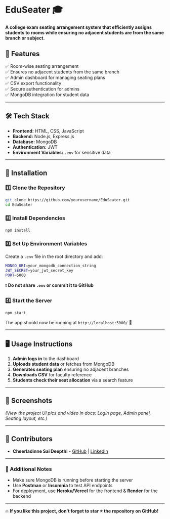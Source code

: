 # **EduSeater 🎓**  
**A college exam seating arrangement system that efficiently assigns students to rooms while ensuring no adjacent students are from the same branch or subject.**  

## 🚀 Features  
✅ Room-wise seating arrangement  
✅ Ensures no adjacent students from the same branch  
✅ Admin dashboard for managing seating plans  
✅ CSV export functionality  
✅ Secure authentication for admins  
✅ MongoDB integration for student data  

---

## 🛠️ Tech Stack  
- **Frontend:** HTML, CSS, JavaScript  
- **Backend:** Node.js, Express.js  
- **Database:** MongoDB  
- **Authentication:** JWT  
- **Environment Variables:** `.env` for sensitive data  

---

## 🔧 Installation  

### 1️⃣ Clone the Repository  
```sh
git clone https://github.com/yourusername/EduSeater.git
cd EduSeater
```

### 2️⃣ Install Dependencies  
```sh
npm install
```

### 3️⃣ Set Up Environment Variables  
Create a `.env` file in the root directory and add:  
```sh
MONGO_URI=your_mongodb_connection_string
JWT_SECRET=your_jwt_secret_key
PORT=5000
```
❗ **Do not share `.env` or commit it to GitHub**  

### 4️⃣ Start the Server  
```sh
npm start
```
The app should now be running at `http://localhost:5000/` 🚀  

---

## 🖥️ Usage Instructions  
1. **Admin logs in** to the dashboard  
2. **Uploads student data** or fetches from MongoDB  
3. **Generates seating plan** ensuring no adjacent branches  
4. **Downloads CSV** for faculty reference  
5. **Students check their seat allocation** via a search feature  

---

## 📸 Screenshots  
*(View the project UI pics and video in docs: Login page, Admin panel, Seating layout, etc.)*  

---

## 👥 Contributors  
- **Cheerladinne Sai Deepthi** - [GitHub](https://github.com/SaiDeepthi17) | [LinkedIn](https://www.linkedin.com/in/sai-deepthi-cheerladinne)    

---

### 📢 Additional Notes  
- Make sure MongoDB is running before starting the server  
- Use **Postman** or **Insomnia** to test API endpoints  
- For deployment, use **Heroku/Vercel** for the frontend & **Render** for the backend  

---

🔥 **If you like this project, don't forget to star ⭐ the repository on GitHub!**  

